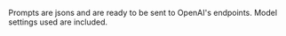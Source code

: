 Prompts are jsons and are ready to be sent to OpenAI's endpoints. Model settings used are included.


